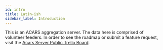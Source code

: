 ```yaml
---
id: intro
title: Latin-ish
sidebar_label: Introduction
---
```


This is an ACARS aggregation server. The data here is comprised of volunteer feeders. In order to see the roadmap or submit a feature request, visit the [Acars Server Public Trello Board](https://trello.com/b/1vq5pHNq/acars-server-public-board).
